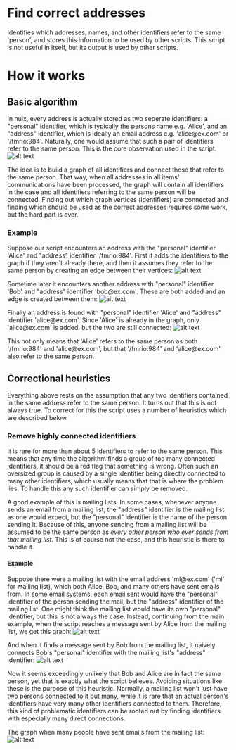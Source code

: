 # Find correct addresses
Identifies which addresses, names, and other identifiers refer to the same 'person', and stores this information to be used by other scripts.
This script is not useful in itself, but its output is used by other scripts.

# How it works
## Basic algorithm
In nuix, every address is actually stored as two seperate identifiers: a "personal" identifier, which is typically the persons name e.g. 'Alice', and an "address" identifier, which is ideally an email address e.g. 'alice@ex<span></span>.com' or '/fmrio:984'.
Naturally, one would assume that such a pair of identifiers refer to the same person.
This is the core observation used in the script.
![alt text](https://github.com/avian-digital-forensics/avian-scripts/raw/find-better-from-addresses/avian-inapp-scripts/find-correct-addresses.nuixscript/readme-images/address_example.png "Address example")

The idea is to build a graph of all identifiers and connect those that refer to the same person.
That way, when all addresses in all items' communications have been processed, the graph will contain all identifiers in the case and all identifiers referring to the same person will be connected.
Finding out which graph vertices (identifiers) are connected and finding which should be used as the correct addresses requires some work, but the hard part is over.

### Example
Suppose our script encounters an address with the "personal" identifier 'Alice' and "address" identifier '/fmrio:984'.
First it adds the identifiers to the graph if they aren't already there, and then it assumes they refer to the same person by creating an edge between their vertices:
![alt text](https://github.com/avian-digital-forensics/avian-scripts/raw/find-better-from-addresses/avian-inapp-scripts/find-correct-addresses.nuixscript/readme-images/step1.png)

Sometime later it encounters another address with "personal" identifier 'Bob' and "address" identifier 'bob@ex<span></span>.com'.
These are both added and an edge is created between them:
![alt text](https://github.com/avian-digital-forensics/avian-scripts/raw/find-better-from-addresses/avian-inapp-scripts/find-correct-addresses.nuixscript/readme-images/step2.png)

Finally an address is found with "personal" identifier 'Alice' and "address" identifier 'alice@ex<span></span>.com'.
Since 'Alice' is already in the graph, only 'alice@ex<span></span>.com' is added, but the two are still connected:
![alt text](https://github.com/avian-digital-forensics/avian-scripts/raw/find-better-from-addresses/avian-inapp-scripts/find-correct-addresses.nuixscript/readme-images/step3.png)

This not only means that 'Alice' refers to the same person as both '/fmrio:984' and 'alice@ex<span></span>.com', but that '/fmrio:984' and 'alice@ex<span></span>.com' also refer to the same person.

## Correctional heuristics
Everything above rests on the assumption that any two identifiers contained in the same address refer to the same person.
It turns out that this is not always true.
To correct for this the script uses a number of heuristics which are described below.

### Remove highly connected identifiers
It is rare for more than about 5 identifiers to refer to the same person.
This means that any time the algorithm finds a group of too many connected identifiers, it should be a red flag that something is wrong.
Often such an oversized group is caused by a single identifier being directly connected to many other identifiers, which usually means that that is where the problem lies.
To handle this any such identifier can simply be removed.

A good example of this is mailing lists.
In some cases, whenever anyone sends an email from a mailing list, the "address" identifier is the mailing list as one would expect, but the "personal" identifier is the name of the person sending it.
Because of this, anyone sending from a mailing list will be assumed to be the same person as *every other person who ever sends from that mailing list*.
This is of course not the case, and this heuristic is there to handle it.

#### Example
Suppose there were a mailing list with the email address 'ml@ex<span></span>.com' ('ml' for **m**ailing **l**ist), which both Alice, Bob, and many others have sent emails from.
In some email systems, each email sent would have the "personal" identifier of the person sending the mail, but the "address" identifier of the mailing list.
One might think the mailing list would have its own "personal" identifier, but this is not always the case.
Instead, continuing from the main example, when the script reaches a message sent by Alice from the mailing list, we get this graph:
![alt text](https://github.com/avian-digital-forensics/avian-scripts/raw/find-better-from-addresses/avian-inapp-scripts/find-correct-addresses.nuixscript/readme-images/mailing_list_alice.png)

And when it finds a message sent by Bob from the mailing list, it naively connects Bob's "personal" identifier with the mailing list's "address" identifier:
![alt text](https://github.com/avian-digital-forensics/avian-scripts/raw/find-better-from-addresses/avian-inapp-scripts/find-correct-addresses.nuixscript/readme-images/mailing_list_bob.png)

Now it seems exceedingly unlikely that Bob and Alice are in fact the same person, yet that is exactly what the script believes.
Avoiding situations like these is the purpose of this heuristic.
Normally, a mailing list won't just have two persons connected to it but many, while it is rare that an actual person's identifiers have very many other identifiers connected to them.
Therefore, this kind of problematic identifiers can be rooted out by finding identifiers with especially many direct connections.

The graph when many people have sent emails from the mailing list:
![alt text](https://github.com/avian-digital-forensics/avian-scripts/raw/find-better-from-addresses/avian-inapp-scripts/find-correct-addresses.nuixscript/readme-images/mailing_list_many_connections.png)